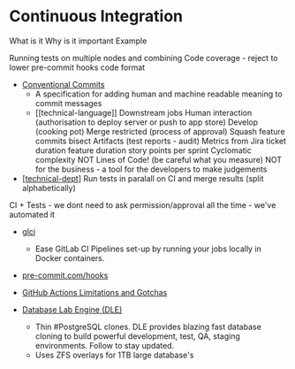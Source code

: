 Continuous Integration
======================

What is it
Why is it important
Example

Running tests on multiple nodes and combining
Code coverage - reject to lower
pre-commit hooks
code format
* [Conventional Commits](https://www.conventionalcommits.org/)
    * A specification for adding human and machine readable meaning to commit messages
    * [[technical-language]]
Downstream jobs
Human interaction (authorisation to deploy server or push to app store)
Develop (cooking pot)
Merge restricted (process of approval)
Squash feature commits
    bisect
Artifacts (test reports - audit)
Metrics from Jira
    ticket duration
    feature duration
    story points per sprint
    Cyclomatic complexity
    NOT Lines of Code! (be careful what you measure)
    NOT for the business - a tool for the developers to make judgements
* [[technical-dept]]
Run tests in paralall on CI and merge results (split alphabetically)

CI + Tests - we dont need to ask permission/approval all the time - we've automated it


* [glci](https://github.com/mdubourg001/glci)
    * Ease GitLab CI Pipelines set-up by running your jobs locally in Docker containers.
* [pre-commit.com/hooks](https://pre-commit.com/hooks.html)
* [GitHub Actions Limitations and Gotchas](https://www.cbui.dev/github-actions-limitations-and-gotchas/)

* [Database Lab Engine (DLE)](https://github.com/postgres-ai/database-lab-engine)
    * Thin #PostgreSQL clones. DLE provides blazing fast database cloning to build powerful development, test, QA, staging environments. Follow to stay updated.
    * Uses ZFS overlays for 1TB large database's

[//begin]: # "Autogenerated link references for markdown compatibility"
[technical-dept]: technical-dept.md "Technical Dept"
[//end]: # "Autogenerated link references"